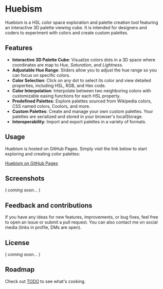 # Huebism

Huebism is a HSL color space exploration and palette creation tool featuring an interactive 3D palette viewing cube. It is intended for designers and coders to experiment with colors and create custom palettes.


## Features

- **Interactive 3D Palette Cube**: Visualize colors dots in a 3D space where coordinates are map to *Hue*, *Saturation*, and *Lightness*.
- **Adjustable Hue Range**: Sliders allow you to adjust the hue range so you can focus on specific colors.
- **Color Selection**: Click on any dot to select its color and view detailed properties, including HSL, RGB, and Hex code.
- **Color Interpolation**: Interpolate between two neighboring colors with customizable easing functions for each HSL property.
- **Predefined Palettes**: Explore palettes sourced from Wikipedia colors, CSS named colors, Coolors, and more.
- **Custom Palettes**: Create and manage your own custom palettes. Your palettes are serialized and stored in your browser's localStorage.
- **Interoperability**: Import and export palettes in a variety of formats.


## Usage

Huebism is hosted on GitHub Pages. Simply visit the link below to start exploring and creating color palettes:

[Huebism on GitHub Pages](https://PlastikMaykr.github.io/huebism/)


## Screenshots

( *coming soon...* )


## Feedback and contributions

If you have any ideas for new features, improvements, or bug fixes, feel free to open an issue or submit a pull request. You can also contact me on social media (links in profile, DMs are open).


## License

( *coming soon...* )


## Roadmap

Check out [TODO](TODO.md) to see what's cooking.
